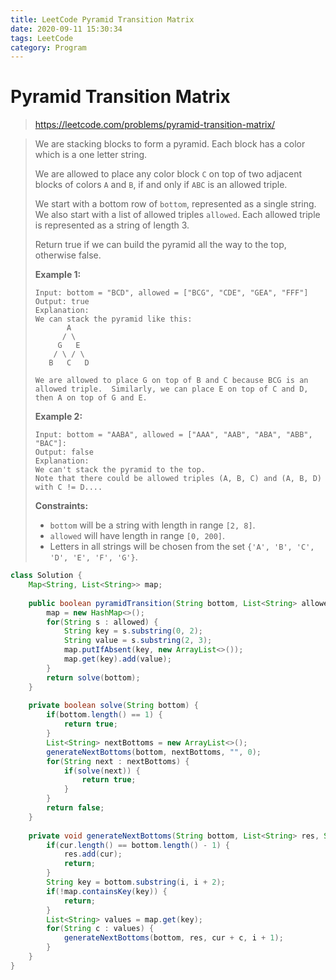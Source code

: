 ```yaml
---
title: LeetCode Pyramid Transition Matrix
date: 2020-09-11 15:30:34
tags: LeetCode
category: Program
---
```

# Pyramid Transition Matrix

>  https://leetcode.com/problems/pyramid-transition-matrix/

> We are stacking blocks to form a pyramid. Each block has a color which is a one letter string.
>
> We are allowed to place any color block `C` on top of two adjacent blocks of colors `A` and `B`, if and only if `ABC` is an allowed triple.
>
> We start with a bottom row of `bottom`, represented as a single string. We also start with a list of allowed triples `allowed`. Each allowed triple is represented as a string of length 3.
>
> Return true if we can build the pyramid all the way to the top, otherwise false.
>
> **Example 1:**
>
> ```
> Input: bottom = "BCD", allowed = ["BCG", "CDE", "GEA", "FFF"]
> Output: true
> Explanation:
> We can stack the pyramid like this:
>        A
>       / \
>      G   E
>     / \ / \
>    B   C   D
> 
> We are allowed to place G on top of B and C because BCG is an allowed triple.  Similarly, we can place E on top of C and D, then A on top of G and E.
> ```
>
>  
>
> **Example 2:**
>
> ```.
> Input: bottom = "AABA", allowed = ["AAA", "AAB", "ABA", "ABB", "BAC"]:
> Output: false
> Explanation:
> We can't stack the pyramid to the top.
> Note that there could be allowed triples (A, B, C) and (A, B, D) with C != D....
> ```
>
> **Constraints:**
>
> - `bottom` will be a string with length in range `[2, 8]`.
> - `allowed` will have length in range `[0, 200]`.
> - Letters in all strings will be chosen from the set `{'A', 'B', 'C', 'D', 'E', 'F', 'G'}`.

```java
class Solution {
    Map<String, List<String>> map;
    
    public boolean pyramidTransition(String bottom, List<String> allowed) {
        map = new HashMap<>();
        for(String s : allowed) {
            String key = s.substring(0, 2);
            String value = s.substring(2, 3);
            map.putIfAbsent(key, new ArrayList<>());
            map.get(key).add(value);
        }        
        return solve(bottom);
    }
    
    private boolean solve(String bottom) {
        if(bottom.length() == 1) {
            return true;
        }
        List<String> nextBottoms = new ArrayList<>();
        generateNextBottoms(bottom, nextBottoms, "", 0);        
        for(String next : nextBottoms) {
            if(solve(next)) {
                return true;
            }
        }
        return false;
    }
    
    private void generateNextBottoms(String bottom, List<String> res, String cur, int i) {
        if(cur.length() == bottom.length() - 1) {
            res.add(cur);
            return;
        }
        String key = bottom.substring(i, i + 2);
        if(!map.containsKey(key)) {
            return;
        }
        List<String> values = map.get(key);
        for(String c : values) {
            generateNextBottoms(bottom, res, cur + c, i + 1);
        }
    }
}
```

